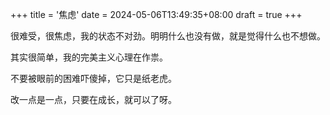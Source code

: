 +++
title = '焦虑'
date = 2024-05-06T13:49:35+08:00
draft = true
+++

很难受，很焦虑，我的状态不对劲。明明什么也没有做，就是觉得什么也不想做。

其实很简单，我的完美主义心理在作祟。

不要被眼前的困难吓傻掉，它只是纸老虎。

改一点是一点，只要在成长，就可以了呀。
